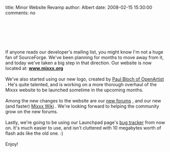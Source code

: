 title: Minor Website Revamp
author: Albert
date: 2008-02-15 15:30:00
comments: no

<br><br />
<center><a onblur="try {parent.deselectBloggerImageGracefully();} catch(e) {}" href="{% static '/static/images/news/logo-mixxx.png' %}"><img style="display:block; margin:0px auto 10px; text-align:center;cursor:pointer; cursor:hand;" src="{% static '/static/images/news/logo-mixxx.png' %}" border="0" alt=""id="BLOGGER_PHOTO_ID_5167231204156825330" />
</a>
</center>
<br />
<br />
If anyone reads our developer's mailing list, you might know I'm not a huge fan of SourceForge. We've been planning for months to move away from it, and today we've taken a big step in that direction. Our website is now located at: <b><a href="http://www.mixxx.org">www.mixxx.org</a>
</b>
<br />
<br />
We've also started using our new logo, created by <a href="http://openartist.net/">Paul Bloch of OpenArtist</a>
. He's quite talented, and is working on a more thorough overhaul of the Mixxx website to be launched sometime in the upcoming months.<br />
<br />
Among the new changes to the website are our <a href="http://www.mixxx.org/forums">new forums</a>
, and our new (and faster) <a href="http://www.mixxx.org/org">Mixxx Wiki</a>
. We're looking forward to helping the community grow on the new forums.<br />
<br />
Lastly, we're going to be using our Launchpad page's <a href="https://bugs.launchpad.net/mixxx/">bug tracker</a>
 from now on. It's much easier to use, and isn't cluttered with 10 megabytes worth of flash ads like the old one. :)<br />
<br />
Enjoy!
